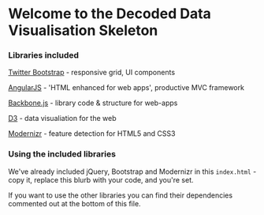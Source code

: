 # Welcome to the Decoded Data Visualisation Skeleton

### Libraries included

[Twitter Bootstrap](http://getbootstrap.com) - responsive grid, UI components</a>

[AngularJS](http://angularjs.org/) - 'HTML enhanced for web apps', productive MVC framework</a>

[Backbone.js](http://backbonejs.org/) - library code &amp; structure for web-apps</a>

[D3](http://d3js.org) - data visualiation for the web</a>

[Modernizr](http://modernizr.com/) - feature detection for HTML5 and CSS3</a>

### Using the included libraries

We've already included jQuery, Bootstrap and Modernizr in this `index.html` - copy it, replace this blurb with your code, and you're set.

If you want to use the other libraries you can find their dependencies commented out at the bottom of this file.
